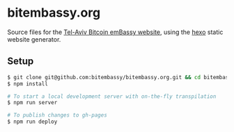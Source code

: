 # bitembassy.org

Source files for the [Tel-Aviv Bitcoin emBassy website](https://www.bitembassy.org/),
using the [hexo](https://hexo.io) static website generator.


## Setup

```bash
$ git clone git@github.com:bitembassy/bitembassy.org.git && cd bitembassy.org
$ npm install

# To start a local development server with on-the-fly transpilation
$ npm run server

# To publish changes to gh-pages
$ npm run deploy
```
